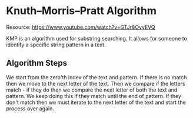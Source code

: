 # Knuth–Morris–Pratt Algorithm

Resource: https://www.youtube.com/watch?v=GTJr8OvyEVQ

KMP is an algorithm used for substring searching. It allows for someone to identify a specific string pattern in a text.

## Algorithm Steps
We start from the zero'th index of the text and pattern. If there is no match then we move to the next letter of the text. Then
we compare if the letters match - if they do then we compare the next letter of both the text and pattern. We keep doing this
if they match until the end of pattern. If they don't match then we must iterate to the next letter of the text and start the
process over again.

